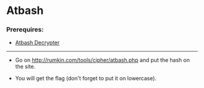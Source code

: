 # Atbash 

### Prerequires:

- <a href="http://rumkin.com/tools/cipher/atbash.php" rel="nofollow">Atbash Decrypter</a>

-----------------

- Go on http://rumkin.com/tools/cipher/atbash.php and put the hash on the site.

- You will get the flag (don't forget to put it on lowercase).
